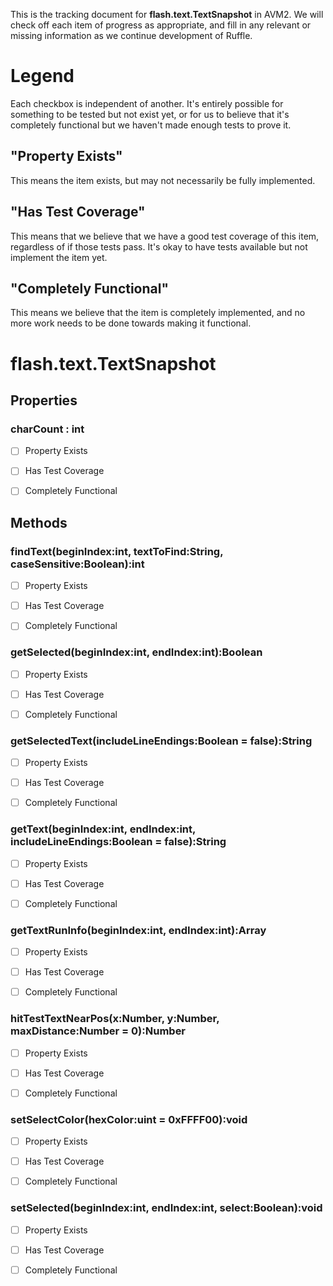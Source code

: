 This is the tracking document for **flash.text.TextSnapshot** in AVM2. We will check off each item of progress as appropriate, and fill in any relevant or missing information as we continue development of Ruffle.
# Legend

Each checkbox is independent of another. It's entirely possible for something to be tested but not exist yet, or for us to believe that it's completely functional but we haven't made enough tests to prove it.
## "Property Exists"

This means the item exists, but may not necessarily be fully implemented.
## "Has Test Coverage"

This means that we believe that we have a good test coverage of this item, regardless of if those tests pass. It's okay to have tests available but not implement the item yet.
## "Completely Functional"

This means we believe that the item is completely implemented, and no more work needs to be done towards making it functional.
# flash.text.TextSnapshot
## Properties
### charCount : int

* [ ] Property Exists

* [ ] Has Test Coverage

* [ ] Completely Functional


## Methods
### findText(beginIndex:int, textToFind:String, caseSensitive:Boolean):int

* [ ] Property Exists

* [ ] Has Test Coverage

* [ ] Completely Functional


### getSelected(beginIndex:int, endIndex:int):Boolean

* [ ] Property Exists

* [ ] Has Test Coverage

* [ ] Completely Functional


### getSelectedText(includeLineEndings:Boolean = false):String

* [ ] Property Exists

* [ ] Has Test Coverage

* [ ] Completely Functional


### getText(beginIndex:int, endIndex:int, includeLineEndings:Boolean = false):String

* [ ] Property Exists

* [ ] Has Test Coverage

* [ ] Completely Functional


### getTextRunInfo(beginIndex:int, endIndex:int):Array

* [ ] Property Exists

* [ ] Has Test Coverage

* [ ] Completely Functional


### hitTestTextNearPos(x:Number, y:Number, maxDistance:Number = 0):Number

* [ ] Property Exists

* [ ] Has Test Coverage

* [ ] Completely Functional


### setSelectColor(hexColor:uint = 0xFFFF00):void

* [ ] Property Exists

* [ ] Has Test Coverage

* [ ] Completely Functional


### setSelected(beginIndex:int, endIndex:int, select:Boolean):void

* [ ] Property Exists

* [ ] Has Test Coverage

* [ ] Completely Functional